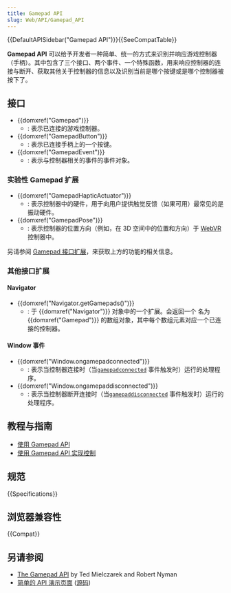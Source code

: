 ```yaml
---
title: Gamepad API
slug: Web/API/Gamepad_API
---
```


{{DefaultAPISidebar("Gamepad API")}}{{SeeCompatTable}}

**Gamepad API** 可以给予开发者一种简单、统一的方式来识别并响应游戏控制器（手柄）。其中包含了三个接口、两个事件、一个特殊函数，用来响应控制器的连接与断开、获取其他关于控制器的信息以及识别当前是哪个按键或是哪个控制器被按下了。

## 接口

- {{domxref("Gamepad")}}
  - : 表示已连接的游戏控制器。
- {{domxref("GamepadButton")}}
  - : 表示已连接手柄上的一个按键。
- {{domxref("GamepadEvent")}}
  - : 表示与控制器相关的事件的事件对象。

### 实验性 Gamepad 扩展

- {{domxref("GamepadHapticActuator")}}
  - : 表示控制器中的硬件，用于向用户提供触觉反馈（如果可用）最常见的是振动硬件。
- {{domxref("GamepadPose")}}
  - : 表示控制器的位置方向（例如，在 3D 空间中的位置和方向）于 [WebVR](/zh-CN/docs/Web/API/WebVR_API) 控制器中。

另请参阅 [Gamepad 接口扩展](/zh-CN/docs/Web/API/Gamepad#Experimental_extensions_to_Gamepad)，来获取上方的功能的相关信息。

### 其他接口扩展

#### Navigator

- {{domxref("Navigator.getGamepads()")}}
  - : 于 {{domxref("Navigator")}} 对象中的一个扩展。会返回一个 名为{{domxref("Gamepad")}} 的数组对象，其中每个数组元素对应一个已连接的控制器。

#### Window 事件

- {{domxref("Window.ongamepadconnected")}}
  - : 表示当控制器连接时（当[`gamepadconnected`](/zh-CN/docs/Web/API/Window/gamepadconnected_event) 事件触发时）运行的处理程序。
- {{domxref("Window.ongamepaddisconnected")}}
  - : 表示当控制器断开连接时（当[`gamepaddisconnected`](/zh-CN/docs/Web/API/Window/gamepaddisconnected_event) 事件触发时）运行的处理程序。

## 教程与指南

- [使用 Gamepad API](/zh-CN/docs/Web/API/Gamepad_API/Using_the_Gamepad_API)
- [使用 Gamepad API 实现控制](/zh-CN/docs/Games/Techniques/Controls_Gamepad_API)

## 规范

{{Specifications}}

## 浏览器兼容性

{{Compat}}

## 另请参阅

- [The Gamepad API](https://hacks.mozilla.org/2013/12/the-gamepad-api/) by Ted Mielczarek and Robert Nyman
- [简单的 API 演示页面](http://luser.github.io/gamepadtest/) ([源码](https://github.com/luser/gamepadtest))
